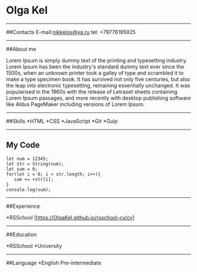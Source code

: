 # Olga Kel
*********************
##Contacts
E-mail:nikkelos@ya.ru
tel: +79776195925

*********************
##About me

Lorem Ipsum is simply dummy text of the printing and typesetting industry. Lorem Ipsum has been the industry's standard dummy text ever since the 1500s, when an unknown printer took a galley of type and scrambled it to make a type specimen book. It has survived not only five centuries, but also the leap into electronic typesetting, remaining essentially unchanged. It was popularised in the 1960s with the release of Letraset sheets containing Lorem Ipsum passages, and more recently with desktop publishing software like Aldus PageMaker including versions of Lorem Ipsum.

*********************
##Skills
*HTML
*CSS
*JavaScript
*Git
*Gulp

*********************
## My Code
```
let num = 12345;
let str = String(num);
let sum = 0;
for(let i = 0; i < str.length; i++){
   sum += +str[i];
}
console.log(sum);
```
**********************
##Experience

*RSSchool
[https://OlgaKel.github.io/rsschool-cv/cv]

**********************
##Education

*RSSchool
*University

**********************
##Language
*English Pre-intermediate
